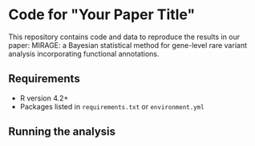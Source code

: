 # Code for "Your Paper Title"

This repository contains code and data to reproduce the results in our paper:
MIRAGE: a Bayesian statistical method for gene-level rare variant analysis
incorporating functional annotations. 

## Requirements
- R version 4.2+ 
- Packages listed in `requirements.txt` or `environment.yml`

## Running the analysis
